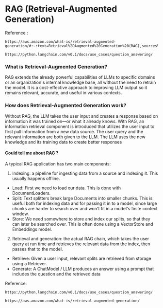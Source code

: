 # RAG (Retrieval-Augmented Generation)

Reference :

```
https://aws.amazon.com/what-is/retrieval-augmented-generation/#:~:text=Retrieval%2DAugmented%20Generation%20(RAG),sources%20before%20generating%20a%20response.
```

```
https://python.langchain.com/v0.1/docs/use_cases/question_answering/
```

### What is Retrieval-Augmented Generation?

RAG extends the already powerful capabilities of LLMs to specific domains or an organization's internal knowledge base, all without the need to retrain the model. It is a cost-effective approach to improving LLM output so it remains relevant, accurate, and useful in various contexts.

### How does Retrieval-Augmented Generation work?

Without RAG, the LLM takes the user input and creates a response based on information it was trained on—or what it already knows. With RAG, an information retrieval component is introduced that utilizes the user input to first pull information from a new data source. The user query and the relevant information are both given to the LLM. The LLM uses the new knowledge and its training data to create better responses

#### Could tell me about RAG ?

A typical RAG application has two main components:
1. Indexing: a pipeline for ingesting data from a source and indexing it. This usually happens offline.
- Load: First we need to load our data. This is done with DocumentLoaders.
- Split: Text splitters break large Documents into smaller chunks. This is useful both for indexing data and for passing it in to a model, since large chunks are harder to search over and won't fit in a model's finite context window.
- Store: We need somewhere to store and index our splits, so that they can later be searched over. This is often done using a VectorStore and Embeddings model.
2. Retrieval and generation: the actual RAG chain, which takes the user query at run time and retrieves the relevant data from the index, then passes that to the model.
- Retrieve: Given a user input, relevant splits are retrieved from storage using a Retriever.
- Generate: A ChatModel / LLM produces an answer using a prompt that includes the question and the retrieved data


Reference:
```
https://python.langchain.com/v0.1/docs/use_cases/question_answering/
```
```
https://aws.amazon.com/what-is/retrieval-augmented-generation/
```